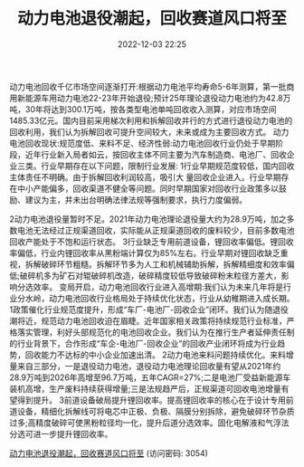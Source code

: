 ﻿---
title: 动力电池退役潮起，回收赛道风口将至
date: 2022-12-03 22:25
tags:
- 动力电池回收行业
updated: 1970-01-01 08:00:00
---

动力电池回收千亿市场空间逐渐打开:根据动力电池平均寿命5-6年测算，第一批商用新能源车用动力电池22-23年开始退役;预计25年理论退役动力电池约为42.8万吨，30年将达到300.1万吨，按各类型电池单吨回收收入测算，对应市场空间1485.33亿元。国内目前采用梯次利用和拆解回收并行的方式进行退役动力电池的回收利用，我们认为拆解回收可提升空间较大，未来或成为主要回收方式。
动力电池回收现状:规范度低、来料不足、经济性弱:动力电池回收行业仍处于早期阶段，近年行业新入局者如云，按回收主体不同主要为汽车制造商、电池厂、回收企业三类。行业早期存在以下问题，限制行业发展:
1行业早期规范度较低，国内回收主体责任不明确。由于拆解回收利润较高，吸引大
量回收企业进入。行业早期存在中小产能偏多，回收渠道不健全等问题。同时早期国家对回收行业政策多以鼓励、建议为主，并未出台明确法律法规等强制要求，执行力度偏弱。
<!-- more -->
2动力电池退役量暂时不足。2021年动力电池理论退役量大约为28.9万吨，加之多数电池无法经过正规渠道回收，实际能从正规渠道回收的废料较少，目前多数电池回收产能处于不饱和运行状态。
3行业缺乏专用前道设备，锂回收率偏低。锂回收率偏低，行业内锂回收率从黑粉端计算仅为85%左右。行业早期对锂回收缺乏重视，拆解破碎环节粗糙。拆解环节多为人工和机械辅助拆解，拆解精细度和效率偏低;破碎机多为矿石对辊破碎机改造，破碎精度较低导致破碎粉末粒径方差大，影响分选效率。
变局开启，动力电池回收行业进入高增期:我们认为未来几年将是行业分水岭，动力电池回收行业格局处于持续优化状态，行业从幼稚期进入成长期。
1政策催化行业规范度提升，形成“车厂-电池厂-回收企业”闭环。我们认为随退役
潮将近，规范动力电池回收迫在眉睫。近年国家相关政策将持续规范行业标准，严格落实管理，利好头部规范化的电池回收企业。我们认为在推行生产者延伸责任制的行业背景下，合作形成“车企-电池厂-回收企业”的回收产业闭环将成为行业趋势，回收能力不达标的中小企业加速出清。
2动力电池来料问题持续优化。来料增量来自三部分，一是退役动力电池，退役动力电池理论回收量有望从2021年约28.9万吨到2026年高增至96.7万吨，五年CAGR=27%;二是电池厂受益新能源车装机高增，生产废料持续获得增量;三是法规趋严后，正规渠道可回收电池增量有望得到提升。
3前道设备破局提升锂回收率。提高锂回收率的核心在于设计专用前道设备，精细化拆解线可将电芯中正极、负极、隔膜分别拆除，避免破碎环节杂质过多;高精度破碎可使黑粉粒径均一化，提升后道分选效率。固化电解液和气浮法分选可进一步提升锂回收率。

[动力电池退役潮起，回收赛道风口将至](https://url12.ctfile.com/f/3948612-739735577-628c49?p=3054)
(访问密码: 3054)

